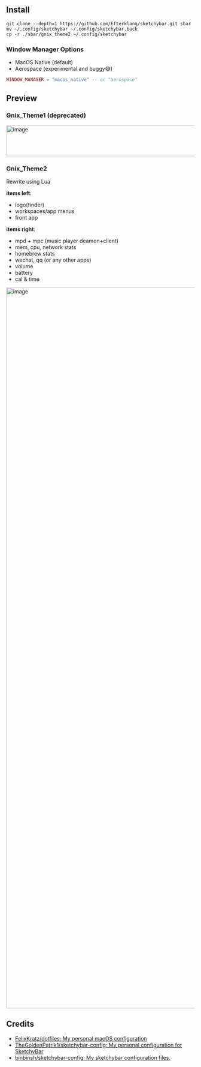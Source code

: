 ## Install

```shell
git clone --depth=1 https://github.com/Efterklang/sketchybar.git sbar
mv ~/.config/sketchybar ~/.config/sketchybar.back
cp -r ./sbar/gnix_theme2 ~/.config/sketchybar
```

### Window Manager Options

- MacOS Native (default)
- Aerospace (experimental and buggy😅)

```lua init.Lua
WINDOW_MANAGER = "macos_native" -- or "aerospace"
```

## Preview

### Gnix_Theme1 (deprecated)

<img width="3420" height="82" alt="image" src="https://github.com/user-attachments/assets/8b5f1235-0644-4958-a99b-902b68a28b32" />

### Gnix_Theme2

Rewrite using Lua

**items left**:

- logo(finder)
- workspaces/app menus
- front app

**items right**:

- mpd + mpc (music player deamon+client)
- mem, cpu, network stats
- homebrew stats
- wechat, qq (or any other apps)
- volume
- battery
- cal & time

<img width="3400" height="1922" alt="image" src="https://github.com/user-attachments/assets/4f293a12-0ee4-44bd-9aad-fe861c4aa2c8" />


## Credits

- [FelixKratz/dotfiles: My personal macOS configuration](https://github.com/FelixKratz/dotfiles)
- [TheGoldenPatrik1/sketchybar-config: My personal configuration for SketchyBar](https://github.com/TheGoldenPatrik1/sketchybar-config)
- [binbinsh/sketchybar-config: My sketchybar configuration files.](https://github.com/binbinsh/sketchybar-config)
